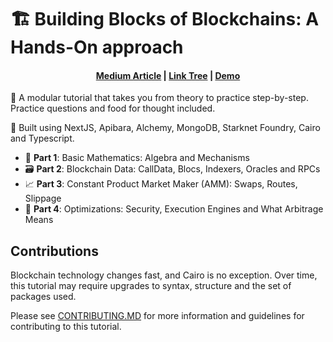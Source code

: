 # 🏗 Building Blocks of Blockchains: A Hands-On approach

<h4 align="center">
  <a href="">Medium Article</a> |
  <a href="">Link Tree</a> |
  <a href="">Demo</a>
</h4>

📝 A modular tutorial that takes you from theory to practice step-by-step. Practice questions and food for thought included. 

👷 Built using NextJS, Apibara, Alchemy, MongoDB, Starknet Foundry, Cairo and Typescript.

- 🧮 **Part 1**: Basic Mathematics: Algebra and Mechanisms 
- 🗃️ **Part 2**: Blockchain Data: CallData, Blocs, Indexers, Oracles and RPCs 
- 📈 **Part 3**: Constant Product Market Maker (AMM): Swaps, Routes, Slippage 
- 🚂 **Part 4**: Optimizations: Security, Execution Engines and What Arbitrage Means 

## Contributions

Blockchain technology changes fast, and Cairo is no exception. Over time, this tutorial may require upgrades to syntax, structure and the set of packages used. 

Please see [CONTRIBUTING.MD]() for more information and guidelines for contributing to this tutorial.
